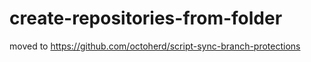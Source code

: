 # create-repositories-from-folder

moved to https://github.com/octoherd/script-sync-branch-protections
